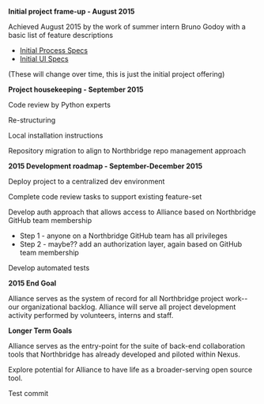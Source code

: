 **Initial project frame-up - August 2015**

Achieved August 2015 by the work of summer intern Bruno Godoy with a basic list of feature descriptions
* [Initial Process Specs](http://northbridgetech.org/downloads/alliance_process_specs.pdf)
* [Initial UI Specs](http://northbridgetech.org/downloads/alliance_ui_specs.pdf)
  
(These will change over time, this is just the initial project offering)

**Project housekeeping - September 2015**

Code review by Python experts

Re-structuring

Local installation instructions

Repository migration to align to Northbridge repo management approach

**2015 Development roadmap - September-December 2015**

Deploy project to a centralized dev environment

Complete code review tasks to support existing feature-set

Develop auth approach that allows access to Alliance based on Northbridge GitHub team membership
* Step 1 - anyone on a Northbridge GitHub team has all privileges
* Step 2 - maybe?? add an authorization layer, again based on GitHub team membership 

Develop automated tests

**2015 End Goal**

Alliance serves as the system of record for all Northbridge project work--our organizational backlog. Alliance will serve all project development activity performed by volunteers, interns and staff.

**Longer Term Goals**

Alliance serves as the entry-point for the suite of back-end collaboration tools that Northbridge has already developed and piloted within Nexus.

Explore potential for Alliance to have life as a broader-serving open source tool.

Test commit





